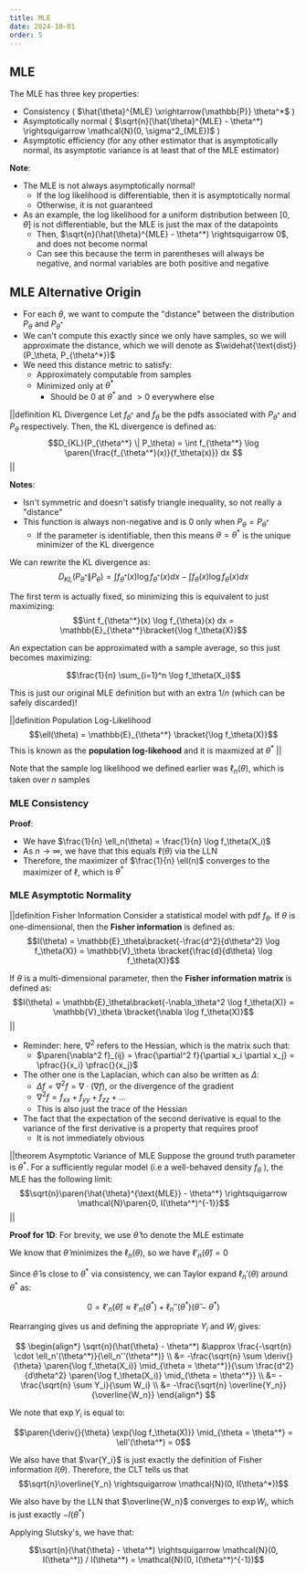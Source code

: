 ```yaml
---
title: MLE
date: 2024-10-01
order: 5
---
```


## MLE

The MLE has three key properties:

- Consistency ( $\hat{\theta}^{MLE} \xrightarrow{\mathbb{P}} \theta^*$ )
- Asymptotically normal ( $\sqrt{n}(\hat{\theta}^{MLE} - \theta^*) \rightsquigarrow \mathcal{N}(0, \sigma^2_{MLE})$ )
- Asymptotic efficiency (for any other estimator that is asymptotically normal, its asymptotic variance is at least that of the MLE estimator)

**Note**:

- The MLE is not always asymptotically normal!
  - If the log likelihood is differentiable, then it is asymptotically normal
  - Otherwise, it is not guaranteed
- As an example, the log likelihood for a uniform distribution between $[0, \theta]$ is not differentiable, but the MLE is just the max of the datapoints
  - Then, $\sqrt{n}(\hat{\theta}^{MLE} - \theta^*) \rightsquigarrow 0$, and does not become normal
  - Can see this because the term in parentheses will always be negative, and normal variables are both positive and negative

## MLE Alternative Origin

- For each $\theta$, we want to compute the "distance" between the distribution $P_\theta$ and $P_{\theta^*}$
- We can't compute this exactly since we only have samples, so we will approximate the distance, which we will denote as $\widehat{\text{dist}}(P_\theta, P_{\theta^*})$
- We need this distance metric to satisfy:
  - Approximately computable from samples
  - Minimized only at $\theta^*$
    - Should be $0$ at $\theta^*$ and $>0$ everywhere else

||definition KL Divergence
Let $f_{\theta^*}$ and $f_\theta$ be the pdfs associated with $P_{\theta^*}$ and $P_\theta$ respectively. Then, the KL divergence is defined as:
$$D_{KL}(P_{\theta^*} \| P_\theta) = \int f_{\theta^*} \log \paren{\frac{f_{\theta^*}(x)}{f_\theta(x)}} dx $$
||

**Notes**:

- Isn't symmetric and doesn't satisfy triangle inequality, so not really a "distance"
- This function is always non-negative and is 0 only when $P_\theta = P_{\theta^*}$
  - If the parameter is identifiable, then this means $\theta = \theta^*$ is the unique minimizer of the KL divergence

We can rewrite the KL divergence as:
$$D_{KL}(P_{\theta^*} \| P_\theta) = \int f_{\theta^*}(x) \log f_{\theta^*}(x) dx - \int f_{\theta}(x) \log f_{\theta}(x) dx$$

The first term is actually fixed, so minimizing this is equivalent to just maximizing:
$$\int f_{\theta^*}(x) \log f_{\theta}(x) dx = \mathbb{E}_{\theta^*}\bracket{\log f_\theta(X)}$$

An expectation can be approximated with a sample average, so this just becomes maximizing:

$$\frac{1}{n} \sum_{i=1}^n \log f_\theta(X_i)$$

This is just our original MLE definition but with an extra $1/n$ (which can be safely discarded)!

||definition Population Log-Likelihood
$$\ell(\theta) = \mathbb{E}_{\theta^*} \bracket{\log f_\theta(X)}$$
This is known as the **population log-likehood** and it is maxmized at $\theta^*$
||

Note that the sample log likelihood we defined earlier was $\ell_n(\theta)$, which is taken over $n$ samples

### MLE Consistency

**Proof**:

- We have $\frac{1}{n} \ell_n(\theta) = \frac{1}{n} \log f_\theta(X_i)$
- As $n \rightarrow \infty$, we have that this equals $\ell(\theta)$ via the LLN
- Therefore, the maximizer of $\frac{1}{n} \ell(n)$ converges to the maximizer of $\ell$, which is $\theta^*$

### MLE Asymptotic Normality

||definition Fisher Information
Consider a statistical model with pdf $f_\theta$. If $\theta$ is one-dimensional, then the **Fisher information** is defined as:
$$I(\theta) = \mathbb{E}_\theta\bracket{-\frac{d^2}{d\theta^2} \log f_\theta(X)} = \mathbb{V}_\theta \bracket{\frac{d}{d\theta} \log f_\theta(X)}$$

If $\theta$ is a multi-dimensional parameter, then the **Fisher information matrix** is defined as:
$$I(\theta) = \mathbb{E}_\theta\bracket{-\nabla_\theta^2 \log f_\theta(X)} = \mathbb{V}_\theta \bracket{\nabla \log f_\theta(X)}$$
||

- Reminder: here, $\nabla^2$ refers to the Hessian, which is the matrix such that:
  - $\paren{\nabla^2 f}_{ij} = \frac{\partial^2 f}{\partial x_i \partial x_j} = \pfrac{}{x_i} \pfrac{}{x_j}$
- The other one is the Laplacian, which can also be written as $\Delta$:
  - $\Delta f = \nabla^2 f = \nabla \cdot (\nabla f)$, or the divergence of the gradient
  - $\nabla^2 f = f_{xx} + f_{yy} + f_{zz} + \dots$
  - This is also just the trace of the Hessian
- The fact that the expectation of the second derivative is equal to the variance of the first derivative is a property that requires proof
  - It is not immediately obvious

||theorem Asymptotic Variance of MLE
Suppose the ground truth parameter is $\theta^*$. For a sufficiently regular model (i.e a well-behaved density $f_\theta$ ), the MLE has the following limit:
$$\sqrt{n}\paren{\hat{\theta}^{\text{MLE}} - \theta^*} \rightsquigarrow \mathcal{N}\paren{0, I(\theta^*)^{-1}}$$
||

**Proof for 1D**:
For brevity, we use $\hat{\theta}$ to denote the MLE estimate

We know that $\hat{\theta}$ minimizes the $\ell_n(\theta)$, so we have $\ell'_n(\hat{\theta}) = 0$

Since $\hat{\theta}$ is close to $\theta^*$ via consistency, we can Taylor expand $\ell_n'(\theta)$ around $\theta^*$ as:

$$0 = \ell'_n(\hat{\theta}) \approx \ell'_n(\theta^*) + \ell_n''(\theta^*)(\hat{\theta} - \theta^*)$$

Rearranging gives us and defining the appropriate $Y_i$ and $W_i$ gives:

$$
\begin{align*}
\sqrt{n}(\hat{\theta} - \theta^*) &\approx \frac{-\sqrt{n} \cdot \ell_n'(\theta^*)}{\ell_n''(\theta^*)} \\
&= -\frac{\sqrt{n} \sum \deriv{}{\theta} \paren{\log f_\theta(X_i)} \mid_{\theta = \theta^*}}{\sum \frac{d^2}{d\theta^2} \paren{\log f_\theta(X_i)} \mid_{\theta = \theta^*}} \\
&= -\frac{\sqrt{n} \sum Y_i}{\sum W_i} \\
&= -\frac{\sqrt{n} \overline{Y_n}}{\overline{W_n}}
\end{align*}
$$

We note that $\exp{Y_i}$ is equal to:

$$\paren{\deriv{}{\theta} \exp{\log f_\theta(X)}} \mid_{\theta = \theta^*} = \ell'(\theta^*) = 0$$

We also have that $\var{Y_i}$ is just exactly the definition of Fisher information $I(\theta)$. Therefore, the CLT tells us that
$$\sqrt{n}\overline{Y_n} \rightsquigarrow \mathcal{N}(0, I(\theta^*))$$

We also have by the LLN that $\overline{W_n}$ converges to $\exp{W_i}$, which is just exactly $-I(\theta^*)$

Applying Slutsky's, we have that:

$$\sqrt{n}(\hat{\theta} - \theta^*) \rightsquigarrow \mathcal{N}(0, I(\theta^*)) / I(\theta^*) = \mathcal{N}(0, I(\theta^*)^{-1})$$
